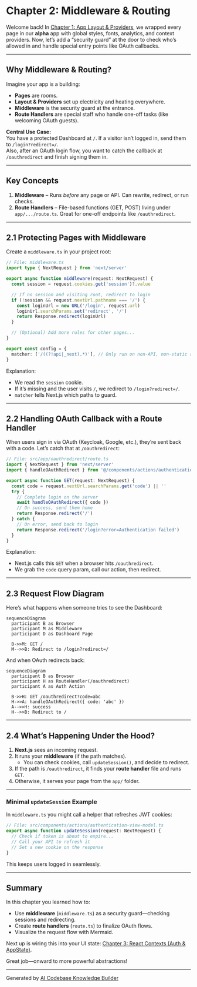 # Chapter 2: Middleware & Routing

Welcome back! In [Chapter 1: App Layout & Providers](01_app_layout___providers_.md), we wrapped every page in our **alpha** app with global styles, fonts, analytics, and context providers. Now, let’s add a “security guard” at the door to check who’s allowed in and handle special entry points like OAuth callbacks.

---

## Why Middleware & Routing?

Imagine your app is a building:
- **Pages** are rooms.
- **Layout & Providers** set up electricity and heating everywhere.
- **Middleware** is the security guard at the entrance.
- **Route Handlers** are special staff who handle one-off tasks (like welcoming OAuth guests).

**Central Use Case:**  
You have a protected Dashboard at `/`. If a visitor isn’t logged in, send them to `/login?redirect=/`.  
Also, after an OAuth login flow, you want to catch the callback at `/oauthredirect` and finish signing them in.

---

## Key Concepts

1. **Middleware** – Runs *before* any page or API. Can rewrite, redirect, or run checks.  
2. **Route Handlers** – File-based functions (GET, POST) living under `app/.../route.ts`. Great for one-off endpoints like `/oauthredirect`.

---

## 2.1 Protecting Pages with Middleware

Create a `middleware.ts` in your project root:

```ts
// File: middleware.ts
import type { NextRequest } from 'next/server'

export async function middleware(request: NextRequest) {
  const session = request.cookies.get('session')?.value

  // If no session and visiting root, redirect to login
  if (!session && request.nextUrl.pathname === '/') {
    const loginUrl = new URL('/login', request.url)
    loginUrl.searchParams.set('redirect', '/')
    return Response.redirect(loginUrl)
  }

  // (Optional) Add more rules for other pages...
}

export const config = {
  matcher: ['/((?!api|_next).*)'], // Only run on non-API, non-static routes
}
```

Explanation:
- We read the `session` cookie.
- If it’s missing and the user visits `/`, we redirect to `/login?redirect=/`.
- `matcher` tells Next.js which paths to guard.

---

## 2.2 Handling OAuth Callback with a Route Handler

When users sign in via OAuth (Keycloak, Google, etc.), they’re sent back with a code. Let’s catch that at `/oauthredirect`:

```ts
// File: src/app/oauthredirect/route.ts
import { NextRequest } from 'next/server'
import { handleOAuthRedirect } from '@/components/actions/authentication-view-model'

export async function GET(request: NextRequest) {
  const code = request.nextUrl.searchParams.get('code') || ''
  try {
    // Complete login on the server
    await handleOAuthRedirect({ code })
    // On success, send them home
    return Response.redirect('/')
  } catch {
    // On error, send back to login
    return Response.redirect('/login?error=Authentication failed')
  }
}
```

Explanation:
- Next.js calls this `GET` when a browser hits `/oauthredirect`.
- We grab the `code` query param, call our action, then redirect.

---

## 2.3 Request Flow Diagram

Here’s what happens when someone tries to see the Dashboard:

```mermaid
sequenceDiagram
  participant B as Browser
  participant M as Middleware
  participant D as Dashboard Page

  B->>M: GET /
  M-->>B: Redirect to /login?redirect=/
```

And when OAuth redirects back:

```mermaid
sequenceDiagram
  participant B as Browser
  participant H as RouteHandler(/oauthredirect)
  participant A as Auth Action

  B->>H: GET /oauthredirect?code=abc
  H->>A: handleOAuthRedirect({ code: 'abc' })
  A-->>H: success
  H-->>B: Redirect to /
```

---

## 2.4 What’s Happening Under the Hood?

1. **Next.js** sees an incoming request.  
2. It runs your **middleware** (if the path matches).  
   - You can check cookies, call `updateSession()`, and decide to redirect.  
3. If the path is `/oauthredirect`, it finds your **route handler** file and runs `GET`.  
4. Otherwise, it serves your page from the `app/` folder.

---

### Minimal `updateSession` Example

In `middleware.ts` you might call a helper that refreshes JWT cookies:

```ts
// File: src/components/actions/authentication-view-model.ts
export async function updateSession(request: NextRequest) {
  // Check if token is about to expire...
  // Call your API to refresh it
  // Set a new cookie on the response
}
```

This keeps users logged in seamlessly.

---

## Summary

In this chapter you learned how to:

- Use **middleware** (`middleware.ts`) as a security guard—checking sessions and redirecting.  
- Create **route handlers** (`route.ts`) to finalize OAuth flows.  
- Visualize the request flow with Mermaid.  

Next up is wiring this into your UI state: [Chapter 3: React Contexts (Auth & AppState)](03_react_contexts__auth___appstate__.md). 

Great job—onward to more powerful abstractions!

---

Generated by [AI Codebase Knowledge Builder](https://github.com/The-Pocket/Tutorial-Codebase-Knowledge)